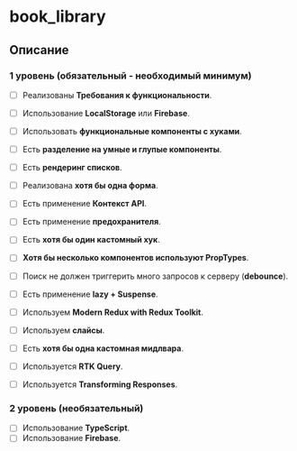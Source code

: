 # book_library

## Описание

### 1 уровень (обязательный - необходимый минимум)

- [ ] Реализованы **Требования к функциональности**.
- [ ] Использование **LocalStorage** или **Firebase**.
- [ ] Использовать **функциональные компоненты с хуками**.
- [ ] Есть **разделение на умные и глупые компоненты**.
- [ ] Есть **рендеринг списков**.
- [ ] Реализована **хотя бы одна форма**.
- [ ] Есть применение **Контекст API**.
- [ ] Есть применение **предохранителя**.
- [ ] Есть **хотя бы один кастомный хук**.
- [ ] **Хотя бы несколько компонентов используют PropTypes**.
- [ ] Поиск не должен триггерить много запросов к серверу (**debounce**).
- [ ] Есть применение **lazy + Suspense**.

- [ ] Используем **Modern Redux with Redux Toolkit**.
- [ ] Используем **слайсы**.
- [ ] Есть **хотя бы одна кастомная мидлвара**.
- [ ] Используется **RTK Query**.
- [ ] Используется **Transforming Responses**.

### 2 уровень (необязательный)

- [ ] Использование **TypeScript**.
- [ ] Использование **Firebase**.
